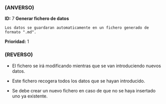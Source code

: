 ### (ANVERSO)
**ID:** 7 **Generar fichero de datos**

`Los datos se guardaran automaticamente en un fichero generado de formato ".md".`

**Prioridad:** 1

### (REVERSO)

* El fichero se irá modificando mientras que se van introduciendo nuevos datos.

* Este fichero recogera todos los datos que se hayan introducido.

* Se debe crear un nuevo fichero en caso de que no se haya insertado uno ya existente.

